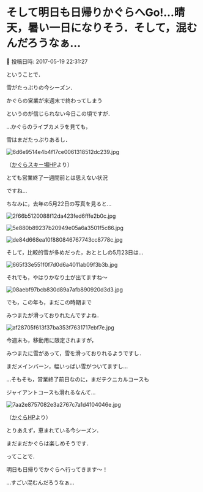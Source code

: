 # そして明日も日帰りかぐらへGo!…晴天，暑い一日になりそう．そして，混むんだろうなぁ…

📅 投稿日時: 2017-05-19 22:31:27

ということで．


雪がたっぷりの今シーズン．


かぐらの営業が来週末で終わってしまう


というのが信じられない今日この頃ですが．





…かぐらのライブカメラを見ても，


雪はまだたっぷりあるし．




![6d6e9514e4b4f17ce0061318512dc239.jpg](images/6d6e9514e4b4f17ce0061318512dc239.jpg)




（[かぐらスキー場HP](http://www.princehotels.co.jp/ski/kagura/livecamera/)より）


とても営業終了一週間前とは思えない状況


ですね…





ちなみに，去年の5月22日の写真を見ると…




![2f66b5120088f12da423fed6fffe2b0c.jpg](images/2f66b5120088f12da423fed6fffe2b0c.jpg)









![5e880b89237b20949e05a6a3501f5c86.jpg](images/5e880b89237b20949e05a6a3501f5c86.jpg)









![de84d668ea10f880846767743cc8778c.jpg](images/de84d668ea10f880846767743cc8778c.jpg)







そして，比較的雪が多めだった，おととしの5月23日は…




![665f33e551f0f7d0d6a4011ab09f3b3b.jpg](images/665f33e551f0f7d0d6a4011ab09f3b3b.jpg)




それでも，やはりかなり土が出てますね～




![08aebf97bcb830d89a7afb890920d3d3.jpg](images/08aebf97bcb830d89a7afb890920d3d3.jpg)




でも，この年も，まだこの時期まで


みつまたが滑っておりれたんですよね．




![af28705f613f37ba353f7631717ebf7e.jpg](images/af28705f613f37ba353f7631717ebf7e.jpg)







今週末も，移動用に限定されますが，


みつまたに雪があって，雪を滑っておりれるようですし．


まだメインバーン，幅いっぱい雪がついてますし…


…そもそも，営業終了前日なのに，まだテクニカルコースも


ジャイアントコースも滑れるなんて…




![7aa2e8757082e3a2767c7a1d4104046e.jpg](images/7aa2e8757082e3a2767c7a1d4104046e.jpg)




（[かぐらHP](http://www.princehotels.co.jp/ski/kagura/files/pdf/201601226map.pdf)より）





とりあえず，恵まれている今シーズン．


まだまだかぐらは楽しめそうです．


ってことで．


明日も日帰りでかぐらへ行ってきます～！





…すごい混むんだろうなぁ…
